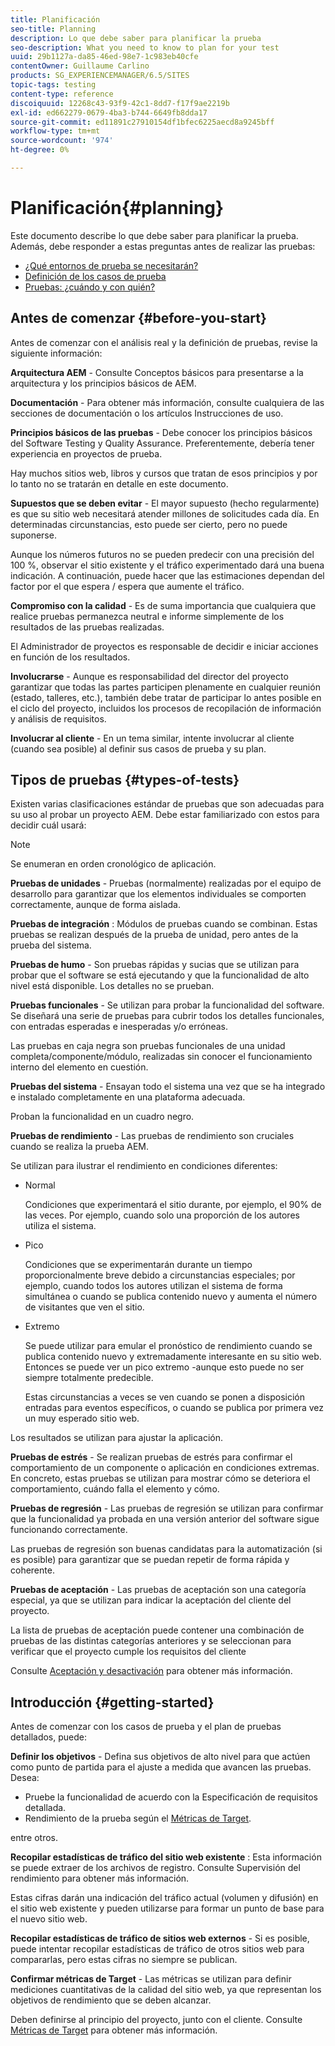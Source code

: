 ```yaml
---
title: Planificación
seo-title: Planning
description: Lo que debe saber para planificar la prueba
seo-description: What you need to know to plan for your test
uuid: 29b1127a-da85-46ed-98e7-1c983eb40cfe
contentOwner: Guillaume Carlino
products: SG_EXPERIENCEMANAGER/6.5/SITES
topic-tags: testing
content-type: reference
discoiquuid: 12268c43-93f9-42c1-8dd7-f17f9ae2219b
exl-id: ed662279-0679-4ba3-b744-6649fb8dda17
source-git-commit: ed11891c27910154df1bfec6225aecd8a9245bff
workflow-type: tm+mt
source-wordcount: '974'
ht-degree: 0%

---
```


# Planificación{#planning}

Este documento describe lo que debe saber para planificar la prueba. Además, debe responder a estas preguntas antes de realizar las pruebas:

* [¿Qué entornos de prueba se necesitarán?](/help/sites-developing/test-environments.md)
* [Definición de los casos de prueba](/help/sites-developing/test-cases.md)
* [Pruebas: ¿cuándo y con quién?](/help/sites-developing/when-who.md)

## Antes de comenzar {#before-you-start}

Antes de comenzar con el análisis real y la definición de pruebas, revise la siguiente información:

**Arquitectura AEM** - Consulte Conceptos básicos para presentarse a la arquitectura y los principios básicos de AEM.

**Documentación** - Para obtener más información, consulte cualquiera de las secciones de documentación o los artículos Instrucciones de uso.

**Principios básicos de las pruebas** - Debe conocer los principios básicos del Software Testing y Quality Assurance. Preferentemente, debería tener experiencia en proyectos de prueba.

Hay muchos sitios web, libros y cursos que tratan de esos principios y por lo tanto no se tratarán en detalle en este documento.

**Supuestos que se deben evitar** - El mayor supuesto (hecho regularmente) es que su sitio web necesitará atender millones de solicitudes cada día. En determinadas circunstancias, esto puede ser cierto, pero no puede suponerse.

Aunque los números futuros no se pueden predecir con una precisión del 100 %, observar el sitio existente y el tráfico experimentado dará una buena indicación. A continuación, puede hacer que las estimaciones dependan del factor por el que espera / espera que aumente el tráfico.

**Compromiso con la calidad** - Es de suma importancia que cualquiera que realice pruebas permanezca neutral e informe simplemente de los resultados de las pruebas realizadas.

El Administrador de proyectos es responsable de decidir e iniciar acciones en función de los resultados.

**Involucrarse** - Aunque es responsabilidad del director del proyecto garantizar que todas las partes participen plenamente en cualquier reunión (estado, talleres, etc.), también debe tratar de participar lo antes posible en el ciclo del proyecto, incluidos los procesos de recopilación de información y análisis de requisitos.

**Involucrar al cliente** - En un tema similar, intente involucrar al cliente (cuando sea posible) al definir sus casos de prueba y su plan.

## Tipos de pruebas {#types-of-tests}

Existen varias clasificaciones estándar de pruebas que son adecuadas para su uso al probar un proyecto AEM. Debe estar familiarizado con estos para decidir cuál usará:

>[!NOTE]
>
>Se enumeran en orden cronológico de aplicación.

**Pruebas de unidades** - Pruebas (normalmente) realizadas por el equipo de desarrollo para garantizar que los elementos individuales se comporten correctamente, aunque de forma aislada.

**Pruebas de integración** : Módulos de pruebas cuando se combinan. Estas pruebas se realizan después de la prueba de unidad, pero antes de la prueba del sistema.

**Pruebas de humo** - Son pruebas rápidas y sucias que se utilizan para probar que el software se está ejecutando y que la funcionalidad de alto nivel está disponible. Los detalles no se prueban.

**Pruebas funcionales** - Se utilizan para probar la funcionalidad del software. Se diseñará una serie de pruebas para cubrir todos los detalles funcionales, con entradas esperadas e inesperadas y/o erróneas.

Las pruebas en caja negra son pruebas funcionales de una unidad completa/componente/módulo, realizadas sin conocer el funcionamiento interno del elemento en cuestión.

**Pruebas del sistema** - Ensayan todo el sistema una vez que se ha integrado e instalado completamente en una plataforma adecuada.

Proban la funcionalidad en un cuadro negro.

**Pruebas de rendimiento** - Las pruebas de rendimiento son cruciales cuando se realiza la prueba AEM.

Se utilizan para ilustrar el rendimiento en condiciones diferentes:

* Normal

   Condiciones que experimentará el sitio durante, por ejemplo, el 90% de las veces. Por ejemplo, cuando solo una proporción de los autores utiliza el sistema.

* Pico

   Condiciones que se experimentarán durante un tiempo proporcionalmente breve debido a circunstancias especiales; por ejemplo, cuando todos los autores utilizan el sistema de forma simultánea o cuando se publica contenido nuevo y aumenta el número de visitantes que ven el sitio.

* Extremo

   Se puede utilizar para emular el pronóstico de rendimiento cuando se publica contenido nuevo y extremadamente interesante en su sitio web. Entonces se puede ver un pico extremo -aunque esto puede no ser siempre totalmente predecible.

   Estas circunstancias a veces se ven cuando se ponen a disposición entradas para eventos específicos, o cuando se publica por primera vez un muy esperado sitio web.

Los resultados se utilizan para ajustar la aplicación.

**Pruebas de estrés** - Se realizan pruebas de estrés para confirmar el comportamiento de un componente o aplicación en condiciones extremas. En concreto, estas pruebas se utilizan para mostrar cómo se deteriora el comportamiento, cuándo falla el elemento y cómo.

**Pruebas de regresión** - Las pruebas de regresión se utilizan para confirmar que la funcionalidad ya probada en una versión anterior del software sigue funcionando correctamente.

Las pruebas de regresión son buenas candidatas para la automatización (si es posible) para garantizar que se puedan repetir de forma rápida y coherente.

**Pruebas de aceptación** - Las pruebas de aceptación son una categoría especial, ya que se utilizan para indicar la aceptación del cliente del proyecto.

La lista de pruebas de aceptación puede contener una combinación de pruebas de las distintas categorías anteriores y se seleccionan para verificar que el proyecto cumple los requisitos del cliente

Consulte [Aceptación y desactivación](/help/sites-developing/acceptance-signoff.md) para obtener más información.

## Introducción {#getting-started}

Antes de comenzar con los casos de prueba y el plan de pruebas detallados, puede:

**Definir los objetivos** - Defina sus objetivos de alto nivel para que actúen como punto de partida para el ajuste a medida que avancen las pruebas. Desea:

* Pruebe la funcionalidad de acuerdo con la Especificación de requisitos detallada.
* Rendimiento de la prueba según el [Métricas de Target](/help/managing/best-practices-further-reference.md#key-performance-indicators-and-target-metrics).

entre otros.

**Recopilar estadísticas de tráfico del sitio web existente** : Esta información se puede extraer de los archivos de registro. Consulte Supervisión del rendimiento para obtener más información.

Estas cifras darán una indicación del tráfico actual (volumen y difusión) en el sitio web existente y pueden utilizarse para formar un punto de base para el nuevo sitio web.

**Recopilar estadísticas de tráfico de sitios web externos** - Si es posible, puede intentar recopilar estadísticas de tráfico de otros sitios web para compararlas, pero estas cifras no siempre se publican.

**Confirmar métricas de Target** - Las métricas se utilizan para definir mediciones cuantitativas de la calidad del sitio web, ya que representan los objetivos de rendimiento que se deben alcanzar.

Deben definirse al principio del proyecto, junto con el cliente. Consulte [Métricas de Target](/help/sites-developing/planning.md) para obtener más información.
